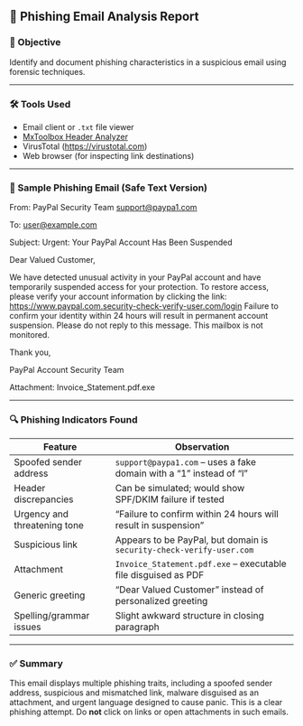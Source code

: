 ## 📧 Phishing Email Analysis Report

### 📝 Objective
Identify and document phishing characteristics in a suspicious email using forensic techniques.

---

### 🛠️ Tools Used
- Email client or `.txt` file viewer
- [MxToolbox Header Analyzer](https://mxtoolbox.com/EmailHeaders.aspx)
- VirusTotal (https://virustotal.com)
- Web browser (for inspecting link destinations)

---

### 📂 Sample Phishing Email (Safe Text Version)

From: PayPal Security Team support@paypa1.com

To: user@example.com

Subject: Urgent: Your PayPal Account Has Been Suspended

Dear Valued Customer,

We have detected unusual activity in your PayPal account and have temporarily suspended access for your protection.
To restore access, please verify your account information by clicking the link:
https://www.paypal.com.security-check-verify-user.com/login
Failure to confirm your identity within 24 hours will result in permanent account suspension.
Please do not reply to this message. This mailbox is not monitored.

Thank you,

PayPal Account Security Team

Attachment: Invoice_Statement.pdf.exe


---

### 🔍 Phishing Indicators Found

| Feature                         | Observation                                                                 |
|----------------------------------|------------------------------------------------------------------------------|
| Spoofed sender address           | `support@paypa1.com` – uses a fake domain with a “1” instead of “l”         |
| Header discrepancies             | Can be simulated; would show SPF/DKIM failure if tested                      |
| Urgency and threatening tone     | “Failure to confirm within 24 hours will result in suspension”              |
| Suspicious link                  | Appears to be PayPal, but domain is `security-check-verify-user.com`        |
| Attachment                       | `Invoice_Statement.pdf.exe` – executable file disguised as PDF              |
| Generic greeting                 | “Dear Valued Customer” instead of personalized greeting                     |
| Spelling/grammar issues          | Slight awkward structure in closing paragraph                               |

---

### ✅ Summary

This email displays multiple phishing traits, including a spoofed sender address, suspicious and mismatched link, malware disguised as an attachment, and urgent language designed to cause panic. This is a clear phishing attempt. Do **not** click on links or open attachments in such emails.
